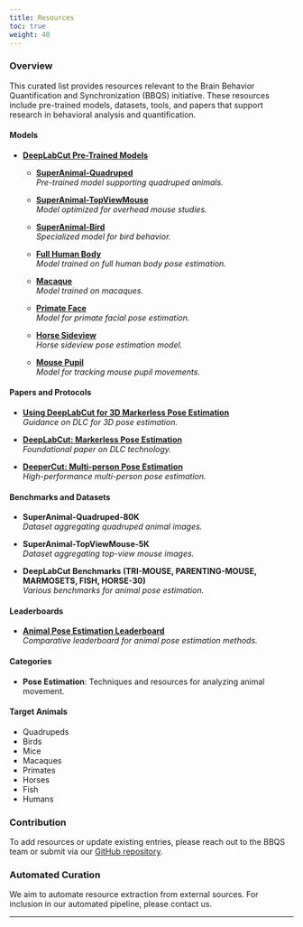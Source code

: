 ```yaml
---
title: Resources
toc: true
weight: 40
---
```


### Overview

This curated list provides resources relevant to the Brain Behavior Quantification and Synchronization (BBQS) initiative. These resources include pre-trained models, datasets, tools, and papers that support research in behavioral analysis and quantification.

<div class="resource-list">

#### Models

- **[DeepLabCut Pre-Trained Models](https://deeplabcut.github.io/DeepLabCut/README.html)**
  
  - **[SuperAnimal-Quadruped](https://huggingface.co/mwmathis/DeepLabCutModelZoo-SuperAnimal-Quadruped)**  
  *Pre-trained model supporting quadruped animals.*

  - **[SuperAnimal-TopViewMouse](https://huggingface.co/mwmathis/DeepLabCutModelZoo-SuperAnimal-TopViewMouse)**  
  *Model optimized for overhead mouse studies.*

  - **[SuperAnimal-Bird](https://deeplabcut.github.io/DeepLabCut/docs/ModelZoo.html)**  
    *Specialized model for bird behavior.*

  - **[Full Human Body](https://deeplabcut.github.io/DeepLabCut/docs/ModelZoo.html)**  
    *Model trained on full human body pose estimation.*

  - **[Macaque](https://deeplabcut.github.io/DeepLabCut/docs/ModelZoo.html)**  
    *Model trained on macaques.*

  - **[Primate Face](https://deeplabcut.github.io/DeepLabCut/docs/ModelZoo.html)**  
    *Model for primate facial pose estimation.*

  - **[Horse Sideview](https://deeplabcut.github.io/DeepLabCut/docs/ModelZoo.html)**  
    *Horse sideview pose estimation model.*

  - **[Mouse Pupil](https://deeplabcut.github.io/DeepLabCut/docs/ModelZoo.html)**  
    *Model for tracking mouse pupil movements.*

#### Papers and Protocols

- **[Using DeepLabCut for 3D Markerless Pose Estimation](https://www.nature.com/articles/s41467-024-48792-2)**  
  *Guidance on DLC for 3D pose estimation.*

- **[DeepLabCut: Markerless Pose Estimation](https://www.nature.com/articles/s41467-024-48792-2)**  
  *Foundational paper on DLC technology.*

- **[DeeperCut: Multi-person Pose Estimation](https://arxiv.org/abs/1605.03170)**  
  *High-performance multi-person pose estimation.*

#### Benchmarks and Datasets

- **SuperAnimal-Quadruped-80K**  
  *Dataset aggregating quadruped animal images.*

- **SuperAnimal-TopViewMouse-5K**  
  *Dataset aggregating top-view mouse images.*

- **DeepLabCut Benchmarks (TRI-MOUSE, PARENTING-MOUSE, MARMOSETS, FISH, HORSE-30)**  
  *Various benchmarks for animal pose estimation.*

<!-- #### Documentation

- **[DeepLabCut Docs](https://deeplabcut.github.io/DeepLabCut)**  
  *Comprehensive DLC documentation.* -->

<!-- #### Blog

- **[DeepLabCut AI Residency 2024 Recap](https://deeplabcut.github.io/DeepLabCut)**  
  *Overview on the creation and utilization of DLC resources.* -->

#### Leaderboards

- **[Animal Pose Estimation Leaderboard](https://paperswithcode.com/task/animal-pose-estimation)**  
  *Comparative leaderboard for animal pose estimation methods.*

#### Categories
- **Pose Estimation**: Techniques and resources for analyzing animal movement.

#### Target Animals
- Quadrupeds
- Birds
- Mice
- Macaques
- Primates
- Horses
- Fish
- Humans

</div>

### Contribution
To add resources or update existing entries, please reach out to the BBQS team or submit via our [GitHub repository](#).

### Automated Curation
We aim to automate resource extraction from external sources. For inclusion in our automated pipeline, please contact us.

---
